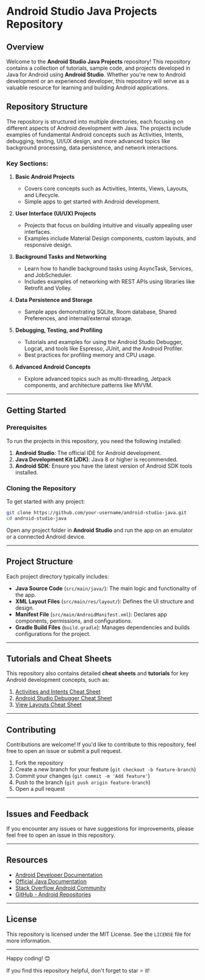
# Android Studio Java Projects Repository

## Overview

Welcome to the **Android Studio Java Projects** repository! This repository contains a collection of tutorials, sample code, and projects developed in Java for Android using **Android Studio**. Whether you're new to Android development or an experienced developer, this repository will serve as a valuable resource for learning and building Android applications.

## Repository Structure

The repository is structured into multiple directories, each focusing on different aspects of Android development with Java. The projects include examples of fundamental Android concepts such as Activities, Intents, debugging, testing, UI/UX design, and more advanced topics like background processing, data persistence, and network interactions.

### Key Sections:

1. **Basic Android Projects**
   - Covers core concepts such as Activities, Intents, Views, Layouts, and Lifecycle.
   - Simple apps to get started with Android development.
   
2. **User Interface (UI/UX) Projects**
   - Projects that focus on building intuitive and visually appealing user interfaces.
   - Examples include Material Design components, custom layouts, and responsive design.
   
3. **Background Tasks and Networking**
   - Learn how to handle background tasks using AsyncTask, Services, and JobScheduler.
   - Includes examples of networking with REST APIs using libraries like Retrofit and Volley.
   
4. **Data Persistence and Storage**
   - Sample apps demonstrating SQLite, Room database, Shared Preferences, and internal/external storage.
   
5. **Debugging, Testing, and Profiling**
   - Tutorials and examples for using the Android Studio Debugger, Logcat, and tools like Espresso, JUnit, and the Android Profiler.
   - Best practices for profiling memory and CPU usage.

6. **Advanced Android Concepts**
   - Explore advanced topics such as multi-threading, Jetpack components, and architecture patterns like MVVM.

---

## Getting Started

### Prerequisites

To run the projects in this repository, you need the following installed:

1. **Android Studio**: The official IDE for Android development.
2. **Java Development Kit (JDK)**: Java 8 or higher is recommended.
3. **Android SDK**: Ensure you have the latest version of Android SDK tools installed.

### Cloning the Repository

To get started with any project:

```bash
git clone https://github.com/your-username/android-studio-java.git
cd android-studio-java
```

Open any project folder in **Android Studio** and run the app on an emulator or a connected Android device.

---

## Project Structure

Each project directory typically includes:

- **Java Source Code** (`src/main/java/`): The main logic and functionality of the app.
- **XML Layout Files** (`src/main/res/layout/`): Defines the UI structure and design.
- **Manifest File** (`src/main/AndroidManifest.xml`): Declares app components, permissions, and configurations.
- **Gradle Build Files** (`build.gradle`): Manages dependencies and builds configurations for the project.

---

## Tutorials and Cheat Sheets

This repository also contains detailed **cheat sheets** and **tutorials** for key Android development concepts, such as:

1. [Activities and Intents Cheat Sheet](link-to-activities-intents-md)
2. [Android Studio Debugger Cheat Sheet](link-to-debugger-md)
3. [View Layouts Cheat Sheet](link-to-views-layouts-md)

---

## Contributing

Contributions are welcome! If you'd like to contribute to this repository, feel free to open an issue or submit a pull request.

1. Fork the repository
2. Create a new branch for your feature (`git checkout -b feature-branch`)
3. Commit your changes (`git commit -m 'Add feature'`)
4. Push to the branch (`git push origin feature-branch`)
5. Open a pull request

---

## Issues and Feedback

If you encounter any issues or have suggestions for improvements, please feel free to open an issue in this repository.

---

## Resources

- [Android Developer Documentation](https://developer.android.com/docs)
- [Official Java Documentation](https://docs.oracle.com/javase/8/docs/)
- [Stack Overflow Android Community](https://stackoverflow.com/questions/tagged/android)
- [GitHub - Android Repositories](https://github.com/topics/android)

---

## License

This repository is licensed under the MIT License. See the `LICENSE` file for more information.

---

Happy coding! 😊

If you find this repository helpful, don't forget to star ⭐ it!
